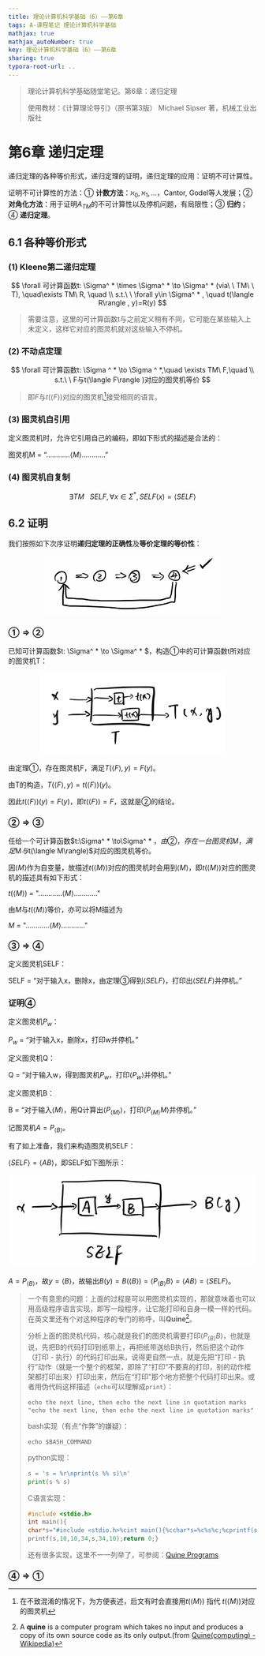 ```yaml
---
title: 理论计算机科学基础（6）——第6章
tags: A-课程笔记 理论计算机科学基础
mathjax: true
mathjax_autoNumber: true
key: 理论计算机科学基础（6）——第6章
sharing: true
typora-root-url: ..
---
```


> 理论计算机科学基础随堂笔记。第6章：递归定理
> 
> 使用教材：《计算理论导引》（原书第3版）  Michael Sipser 著，机械工业出版社

<!--more-->

# 第6章 递归定理

递归定理的各种等价形式，递归定理的证明，递归定理的应用：证明不可计算性。

证明不可计算性的方法：① **计数方法**：$\aleph_0,\aleph_1,...$，Cantor, Godel等人发展；② **对角化方法**：用于证明$A_{TM}$的不可计算性以及停机问题，有局限性；③ **归约**；④ **递归定理**。

## 6.1 各种等价形式

### (1) Kleene第二递归定理

$$
\forall 可计算函数t: \Sigma^ * \times \Sigma^ * \to \Sigma^ * (via\ \ TM\ \ T), \quad\exists TM\ R, \quad \\ s.t.\ \ \forall y\in \Sigma^ * , \quad t(\langle R\rangle , y)=R(y)
$$

> 需要注意，这里的可计算函数t与之前定义稍有不同，它可能在某些输入上未定义，这样它对应的图灵机就对这些输入不停机。

### (2) 不动点定理

$$
\forall 可计算函数t: \Sigma ^ * \to \Sigma ^ *,\quad \exists TM\ F,\quad \\ s.t.\ \ F与t(\langle F\rangle )对应的图灵机等价
$$

> 即$F$与$t(\langle F\rangle )$对应的图灵机[^1]接受相同的语言。

[^1]: 在不致混淆的情况下，为方便表述，后文有时会直接用$t(\langle M\rangle)$ 指代 $t(\langle M\rangle)$对应的图灵机

### (3) 图灵机自引用

定义图灵机时，允许它引用自己的编码，即如下形式的描述是合法的：

图灵机M = “…………$\langle M\rangle$…………”

### (4) 图灵机自复制

$$
\exists TM\ \ \ SELF, \forall x\in \Sigma^*, SELF(x)=\langle SELF\rangle
$$

## 6.2 证明

我们按照如下次序证明**递归定理的正确性**及**等价定理的等价性**：

<center><img src="/assets/images/理计/6.1.png" alt="6.1" style="zoom: 60%;" /></center>

### $①\Rightarrow ②$

已知可计算函数$t: \Sigma^ * \to \Sigma^ * $，构造①中的可计算函数t所对应的图灵机T：

<center><img src="/assets/images/理计/6.2.png" alt="6.2" style="zoom: 40%;" /></center>

由定理①，存在图灵机F，满足$T(\langle F\rangle,y)=F(y)$。

由T的构造，$T(\langle F\rangle,y)=t(\langle F\rangle )(y)$。

因此$t(\langle F\rangle )(y)=F(y)$，即$t(\langle F\rangle )=F$，这就是②的结论。

### $②\Rightarrow ③$

任给一个可计算函数$t:\Sigma^ * \to\Sigma^ * $，由②，存在一台图灵机M，满足$M$与$t(\langle M\rangle)$对应的图灵机等价。

因$\langle M\rangle$作为自变量，故描述$t(\langle M\rangle)$对应的图灵机时会用到$\langle M\rangle$，即$t(\langle M\rangle)$对应的图灵机的描述具有如下形式：

$t(\langle M\rangle)$ = "…………$\langle M\rangle$…………"

由$M$与$t(\langle M\rangle)$等价，亦可以将M描述为

$M$ = "…………$\langle M\rangle$…………"

### $③\Rightarrow ④$

定义图灵机SELF：

SELF = “对于输入x，删除x，由定理③得到$\langle SELF\rangle$，打印出$\langle SELF\rangle$并停机。”

### 证明$④$

定义图灵机$P_w$：

$P_w$ = “对于输入x，删除x，打印w并停机。”

定义图灵机Q：

Q = “对于输入w，得到图灵机$P_w$，打印$\langle P_w\rangle$并停机。”

定义图灵机B：

B = “对于输入$\langle M\rangle$，用Q计算出$\langle P_{\langle M\rangle}\rangle$，打印$\langle P_{\langle M\rangle}M\rangle$并停机。”

记图灵机$A=P_{\langle B\rangle}$。

有了如上准备，我们来构造图灵机SELF：

$\langle SELF\rangle=\langle AB\rangle$，即SELF如下图所示：

<center><img src="/assets/images/理计/6.3.png" alt="6.3" style="zoom: 80%;" /></center>

$A=P_{\langle B\rangle}$，故$y=\langle B\rangle$，故输出$B(y)=B(\langle B\rangle )=\langle P_{\langle B\rangle }B\rangle=\langle AB\rangle=\langle SELF\rangle$。

> 一个有意思的问题：上面的过程是可以用图灵机实现的，那就意味着也可以用高级程序语言实现，即写一段程序，让它能打印和自身一模一样的代码。在英文里还有个对这种程序的专门的称呼，叫**Quine**[^2]。
> 
> 分析上面的图灵机代码，核心就是我们的图灵机需要打印$\langle P_{\langle B\rangle}B\rangle$，也就是说，先把B的代码打印到纸带上，再把纸带送给B执行，然后把这个动作（打印 - 执行）的代码打印出来，说得更自然一点，就是先把“打印 - 执行”动作（就是一个整个的框架，即除了“打印”不要真的打印，别的动作框架都打印出来）打印出来，然后在“打印”那个地方把整个代码打印出来。或者用伪代码这样描述（`echo`可以理解成`print`）：
> 
> ``` shell
> echo the next line, then echo the next line in quotation marks
> "echo the next line, then echo the next line in quotation marks"
> ```
> 
> bash实现（有点“作弊”的嫌疑）：
> 
> ``` shell
> echo $BASH_COMMAND
> ```
> 
> python实现：
> 
> ``` python
> s = 's = %r\nprint(s %% s)\n'
> print(s % s)
> ```
> 
> C语言实现：
> ``` c
> #include <stdio.h>
> int main(){
> char*s="#include <stdio.h>%cint main(){%cchar*s=%c%s%c;%cprintf(s,10,10,34,s,34,10);return 0;}";
> printf(s,10,10,34,s,34,10);return 0;}
> ```
> 
> 还有很多实现，这里不一一列举了，可参阅：[Quine Programs](https://cs.lmu.edu/~ray/notes/quineprograms/#:~:text=C,-Old%2Dstyle%20%28K%26R)

[^2]: A **quine** is a computer program which takes no input and produces a copy of its own source code as its only output.(from [Quine(computing) - Wikipedia](https://en.wikipedia.org/wiki/Quine_(computing)))

### $④\Rightarrow ①$